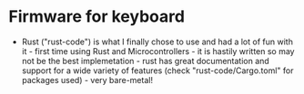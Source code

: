 # Firmware for keyboard

* Rust ("rust-code") is what I finally chose to use and had a lot of fun with it - first time using Rust and Microcontrollers - it is hastily written so may not be the best
implemetation - rust has great documentation and support for a wide variety of features (check "rust-code/Cargo.toml" for packages used) - very bare-metal!
